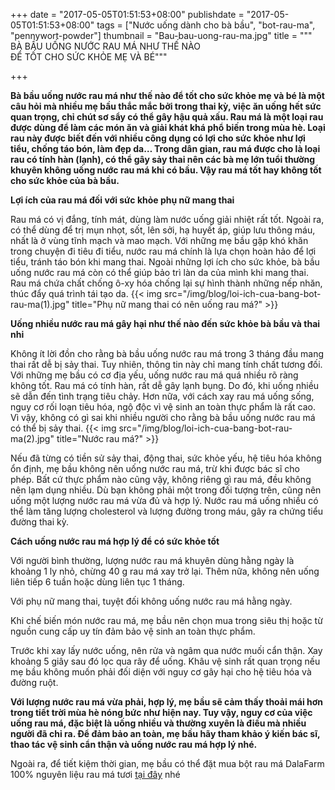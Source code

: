 +++
date = "2017-05-05T01:51:53+08:00"
publishdate = "2017-05-05T01:51:53+08:00"
tags = ["Nước uống dành cho bà bầu", "bot-rau-ma", "pennywort-powder"]
thumbnail = "Bau-bau-uong-rau-ma.jpg"
title = """ BÀ BẦU UỐNG NƯỚC RAU MÁ NHƯ THẾ NÀO  
ĐỂ TỐT CHO SỨC KHỎE MẸ VÀ BÉ"""

+++
 
**Bà bầu uống nước rau má như thế nào để tốt cho sức khỏe mẹ và bé là một câu hỏi mà nhiều mẹ bầu thắc mắc bởi trong thai kỳ, việc ăn uống hết sức quan trọng, chỉ chút sơ sẩy có thể gây hậu quả xấu. Rau má là một loại rau được dùng để làm các món ăn và giải khát khá phổ biến trong mùa hè. Loại rau này được biết đến với nhiều công dụng có lợi cho sức khỏe như lợi tiểu, chống táo bón, làm đẹp da… Trong dân gian, rau má được cho là loại rau có tính hàn (lạnh), có thể gây sảy thai nên các bà mẹ lớn tuổi thường khuyên không uống nước rau má khi có bầu. Vậy rau má tốt hay không tốt cho sức khỏe của bà bầu.**

**Lợi ích của rau má đối với sức khỏe phụ nữ mang thai**

Rau má có vị đắng, tính mát, dùng làm nước uống giải nhiệt rất tốt.
Ngoài ra, có thể dùng để trị mụn nhọt, sốt, lên sởi, hạ huyết áp, giúp lưu thông máu, nhất là ở vùng tĩnh mạch và mao mạch.
Với những mẹ bầu gặp khó khăn trong chuyện đi tiêu đi tiểu, nước rau má chính là lựa chọn hoàn hảo để lợi tiểu, tránh táo bón khi mang thai.
Ngoài những lợi ích cho sức khỏe, bà bầu uống nước rau má còn có thể giúp bảo trì làn da của mình khi mang thai. Rau má chứa chất chống ô-xy hóa chống lại sự hình thành những nếp nhăn, thúc đẩy quá trình tái tạo da.
{{< img src="/img/blog/loi-ich-cua-bang-bot-rau-ma(1).jpg" title="Phụ nữ mang thai có nên uống rau má?" >}}

**Uống nhiều nước rau má gây hại như thế nào đến sức khỏe bà bầu và thai nhi**

Không ít lời đồn cho rằng bà bầu uống nước rau má trong 3 tháng đầu mang thai rất dễ bị sảy thai. Tuy nhiên, thông tin này chỉ mang tính chất tương đối. Với những mẹ bầu có cơ địa yếu, uống nước rau má quá nhiều rõ ràng không tốt. Rau má có tính hàn, rất dễ gây lạnh bụng. Do đó, khi uống nhiều sẽ dẫn đến tình trạng tiêu chảy. Hơn nữa, với cách xay rau má uống sống, nguy cơ rối loạn tiêu hóa, ngộ độc vì vệ sinh an toàn thực phẩm là rất cao. Vì vậy, không có gì sai khi nhiều người cho rằng bà bầu uống nước rau má có thể bị sảy thai.
{{< img src="/img/blog/loi-ich-cua-bang-bot-rau-ma(2).jpg" title="Nước rau má?" >}}

Nếu đã từng có tiền sử sảy thai, động thai, sức khỏe yếu, hệ tiêu hóa không ổn định, mẹ bầu không nên uống nước rau má, trừ khi được bác sĩ cho phép.
Bất cứ thực phẩm nào cũng vậy, không riêng gì rau má, đều không nên lạm dụng nhiều. Dù bạn không phải một trong đối tượng trên, cũng nên uống một lượng nước rau má vừa đủ và hợp lý. Nước rau má uống nhiều có thể làm tăng lượng cholesterol và lượng đường trong máu, gây ra chứng tiểu đường thai kỳ.

**Cách uống nước rau má hợp lý để có sức khỏe tốt**

Với người bình thường, lượng nước rau má khuyên dùng hằng ngày là khoảng 1 ly nhỏ, chừng 40 g rau má xay trở lại. Thêm nữa, không nên uống liên tiếp 6 tuần hoặc dùng liên tục 1 tháng.

Với phụ nữ mang thai, tuyệt đối không uống nước rau má hằng ngày.

Khi chế biến món nước rau má, mẹ bầu nên chọn mua trong siêu thị hoặc từ nguồn cung cấp uy tín đảm bảo vệ sinh an toàn thực phẩm.

Trước khi xay lấy nước uống, nên rửa và ngâm qua nước muối cẩn thận. Xay khoảng 5 giây sau đó lọc qua rây để uống. Khâu vệ sinh rất quan trọng nếu mẹ bầu không muốn phải đối diện với nguy cơ gây hại cho hệ tiêu hóa và đường ruột.

**Với lượng nước rau má vừa phải, hợp lý, mẹ bầu sẽ cảm thấy thoải mái hơn trong tiết trời mùa hè nóng bức như hiện nay. Tuy vậy, nguy cơ của việc uống rau má, đặc biệt là uống nhiều và thường xuyên là điều mà nhiều người đã chỉ ra. Để đảm bảo an toàn, mẹ bầu hãy tham khảo ý kiến bác sĩ, thao tác vệ sinh cẩn thận và uống nước rau má hợp lý nhé.**

Ngoài ra, để tiết kiệm thời gian, mẹ bầu có thể đặt mua bột rau má DalaFarm 100% nguyên liệu rau má tươi [tại đây](/san-pham/bột-rau-má-100g/) nhé
